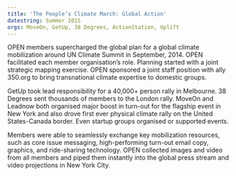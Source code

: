 ```yaml
---
title: 'The People’s Climate March: Global Action'
datestring: Summer 2015
orgs: MoveOn, GetUp, 38 Degrees, ActionStation, Uplift
---
```


OPEN members supercharged the global plan for a global climate mobilization around UN Climate Summit in September, 2014. OPEN facilitated each member organisation’s role. Planning started with a joint strategic mapping exercise. OPEN sponsored a joint staff position with ally 350.org to bring transnational climate expertise to domestic groups.

GetUp took lead responsibility for a 40,000+ person rally in Melbourne. 38 Degrees sent thousands of members to the London rally. MoveOn and Leadnow both organised major boost in turn-out for the flagship event in New York and also drove first ever physical climate rally on the United States-Canada border. Even startup groups organised or supported events.

Members were able to seamlessly exchange key mobilization resources, such as core issue messaging, high-performing turn-out email copy, graphics, and ride-sharing technology. OPEN collected images and video from all members and piped them instantly into the global press stream and video projections in New York City.
